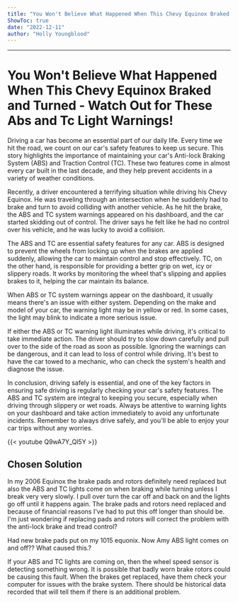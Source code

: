 ```yaml
---
title: "You Won't Believe What Happened When This Chevy Equinox Braked and Turned - Watch Out for These Abs and Tc Light Warnings!"
ShowToc: true 
date: "2022-12-11"
author: "Holly Youngblood"
---
```

*****
# You Won't Believe What Happened When This Chevy Equinox Braked and Turned - Watch Out for These Abs and Tc Light Warnings!

Driving a car has become an essential part of our daily life. Every time we hit the road, we count on our car's safety features to keep us secure. This story highlights the importance of maintaining your car's Anti-lock Braking System (ABS) and Traction Control (TC). These two features come in almost every car built in the last decade, and they help prevent accidents in a variety of weather conditions. 

Recently, a driver encountered a terrifying situation while driving his Chevy Equinox. He was traveling through an intersection when he suddenly had to brake and turn to avoid colliding with another vehicle. As he hit the brake, the ABS and TC system warnings appeared on his dashboard, and the car started skidding out of control. The driver says he felt like he had no control over his vehicle, and he was lucky to avoid a collision. 

The ABS and TC are essential safety features for any car. ABS is designed to prevent the wheels from locking up when the brakes are applied suddenly, allowing the car to maintain control and stop effectively. TC, on the other hand, is responsible for providing a better grip on wet, icy or slippery roads. It works by monitoring the wheel that's slipping and applies brakes to it, helping the car maintain its balance. 

When ABS or TC system warnings appear on the dashboard, it usually means there's an issue with either system. Depending on the make and model of your car, the warning light may be in yellow or red. In some cases, the light may blink to indicate a more serious issue. 

If either the ABS or TC warning light illuminates while driving, it's critical to take immediate action. The driver should try to slow down carefully and pull over to the side of the road as soon as possible. Ignoring the warnings can be dangerous, and it can lead to loss of control while driving. It's best to have the car towed to a mechanic, who can check the system's health and diagnose the issue. 

In conclusion, driving safely is essential, and one of the key factors in ensuring safe driving is regularly checking your car's safety features. The ABS and TC system are integral to keeping you secure, especially when driving through slippery or wet roads. Always be attentive to warning lights on your dashboard and take action immediately to avoid any unfortunate incidents. Remember to always drive safely, and you'll be able to enjoy your car trips without any worries.

{{< youtube Q9wA7Y_Ql5Y >}} 



## Chosen Solution
 In my 2006 Equinox the brake pads and rotors definitely need replaced but also the ABS and TC lights come on when braking while turning unless I break very very slowly. I pull over turn the car off and back on and the lights go off until it happens again. The brake pads and rotors need replaced and because of financial reasons I've had to put this off longer than should be. I'm just wondering if replacing pads and rotors will correct the problem with the anti-lock brake and tread control?

 Had new brake pads put on my 1015 equonix. Now Amy ABS light comes on and off?? What caused this.?

 If your ABS and TC lights are coming on, then the wheel speed sensor is detecting something wrong.  It is possible that badly worn brake rotors could be causing this fault.  When the brakes get replaced, have them check your computer for issues with the brake system.  There should be historical data recorded that will tell them if there is an additional problem.




